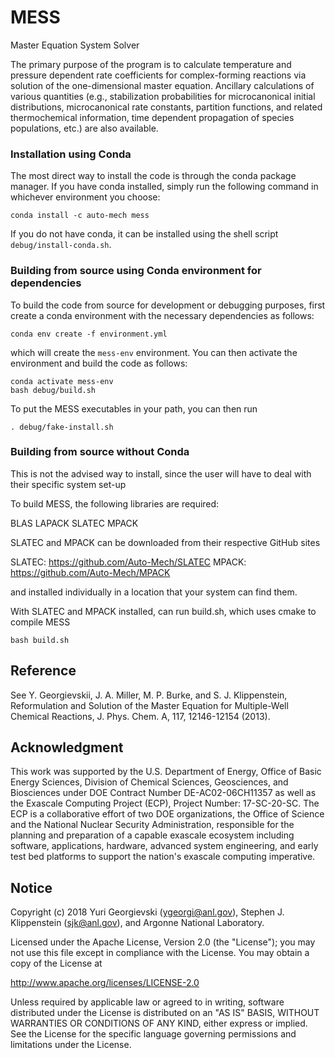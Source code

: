 # MESS

Master Equation System Solver

The primary purpose of the program is to calculate temperature and pressure dependent
rate coefficients for complex-forming reactions via solution of the one-dimensional master equation. Ancillary calculations of various quantities (e.g., stabilization probabilities for microcanonical initial distributions, microcanonical rate constants, partition functions, and related thermochemical information, time dependent propagation of species populations, etc.) are also available. 

### Installation using Conda

The most direct way to install the code is through the conda package manager.
If you have conda installed, simply run the following command in whichever
environment you choose:
```
conda install -c auto-mech mess
```
If you do not have conda, it can be installed using the shell script
`debug/install-conda.sh`.

### Building from source using Conda environment for dependencies

To build the code from source for development or debugging purposes, first
create a conda environment with the necessary dependencies as follows:
```
conda env create -f environment.yml
```
which will create the `mess-env` environment.
You can then activate the environment and build the code as follows:
```
conda activate mess-env
bash debug/build.sh
```
To put the MESS executables in your path, you can then run
```
. debug/fake-install.sh
```

### Building from source without Conda

This is not the advised way to install, since the user will have to deal with their specific system set-up

To build MESS, the following libraries are required:

BLAS
LAPACK
SLATEC 
MPACK

SLATEC and MPACK can be downloaded from their respective GitHub sites

SLATEC: <https://github.com/Auto-Mech/SLATEC>
MPACK: <https://github.com/Auto-Mech/MPACK>

and installed individually in a location that your system can find them. 

With SLATEC and MPACK installed, can run build.sh, which uses cmake to compile MESS
```
bash build.sh
```

## Reference

See Y. Georgievskii, J. A. Miller, M. P. Burke, and S. J. Klippenstein,
Reformulation and Solution of the Master Equation for Multiple-Well Chemical
Reactions, J. Phys. Chem. A, 117, 12146-12154 (2013).

## Acknowledgment

This work was supported by the U.S. Department of Energy, Office of Basic Energy
Sciences, Division of Chemical Sciences, Geosciences, and Biosciences under DOE
Contract Number DE-AC02-06CH11357 as well as the Exascale Computing Project
(ECP), Project Number: 17-SC-20-SC.  The ECP is a collaborative effort of two
DOE organizations, the Office of Science and the National Nuclear Security
Administration, responsible for the planning and preparation of a capable
exascale ecosystem including software, applications, hardware, advanced system
engineering, and early test bed platforms to support the nation's exascale
computing imperative. 

## Notice

Copyright (c) 2018 Yuri Georgievski (ygeorgi@anl.gov), Stephen J.
Klippenstein (sjk@anl.gov), and Argonne National Laboratory.

Licensed under the Apache License, Version 2.0 (the "License");
you may not use this file except in compliance with the License.
You may obtain a copy of the License at

   http://www.apache.org/licenses/LICENSE-2.0

Unless required by applicable law or agreed to in writing, software
distributed under the License is distributed on an "AS IS" BASIS,
WITHOUT WARRANTIES OR CONDITIONS OF ANY KIND, either express or implied.
See the License for the specific language governing permissions and
limitations under the License.
